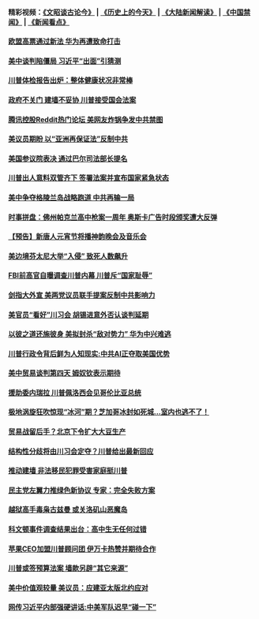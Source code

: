 #### 精彩视频：[《文昭谈古论今》](http://45.76.195.252/wenzhao) | [《历史上的今天》](http://45.76.195.252/today-in-history) | [《大陆新闻解读》](http://45.76.195.252/ntdtv-comedy) | [《中国禁闻》](http://45.76.195.252/ntdtv-news) | [《新闻看点》](http://45.76.195.252/news-insight) 

 #### [欧盟高票通过新法  华为再遭致命打击](../pages/prog203/a102512527.md?t=02151536) 

#### [美中谈判陷僵局 习近平“出面”引猜测](../pages/prog203/a102512205.md?t=02151536) 

#### [川普体检报告出炉：整体健康状况非常棒](../pages/prog203/a102512213.md?t=02151536) 

#### [政府不关门 建墙不妥协 川普接受国会法案](../pages/prog203/a102512173.md?t=02151536) 

#### [腾讯控股Reddit热门论坛 美网友炸锅争发中共禁图](../pages/prog203/a102512139.md?t=02151536) 

#### [美议员期盼 以“亚洲再保证法”反制中共](../pages/prog203/a102512161.md?t=02151536) 

#### [美国参议院表决 通过巴尔司法部长提名](../pages/prog203/a102512120.md?t=02151536) 

#### [川普出人意料双管齐下 签署法案并宣布国家紧急状态](../pages/prog203/a102512080.md?t=02151536) 

#### [美中争夺格陵兰岛战略跑道 中共再输一局](../pages/prog203/a102512056.md?t=02151536) 

#### [时事拼盘：佛州帕克兰高中枪案一周年 奥斯卡广告时段颁奖遭大反弹](../pages/prog203/a102512083.md?t=02151536) 

#### [【预告】新唐人元宵节将播神韵晚会及音乐会](../pages/prog203/a102512060.md?t=02151536) 

#### [美边境芬太尼大举“入侵” 致死人数飙升](../pages/prog203/a102512042.md?t=02151536) 

#### [FBI前高官自曝调查川普内幕 川普斥“国家耻辱”](../pages/prog203/a102511999.md?t=02151536) 

#### [剑指大外宣 美两党议员联手提案反制中共影响力](../pages/prog203/a102511991.md?t=02151536) 

#### [美官员“看好”川习会 胡锡进意外否认谈判延期](../pages/prog203/a102511972.md?t=02151536) 

#### [以彼之道还施彼身 美拟封杀“敌对势力” 华为中兴难逃](../pages/prog203/a102511935.md?t=02151536) 

#### [川普行政令背后鲜为人知现实:中共AI正夺取美国优势](../pages/prog203/a102511628.md?t=02151536) 

#### [美中贸易谈判第四天 姆奴钦表示期待](../pages/prog203/a102511950.md?t=02151536) 

#### [援助委内瑞拉 川普佩洛西会见哥伦比亚总统](../pages/prog203/a102511929.md?t=02151536) 

#### [极地涡旋狂吹惊现“冰河”期？芝加哥冰封如死城…室内也逃不了！](../pages/prog203/a102511828.md?t=02151536) 

#### [贸易战留后手？北京下令扩大大豆生产](../pages/prog203/a102511805.md?t=02151536) 

#### [结构性分歧将由川习会定夺？川普给出最新回应](../pages/prog203/a102511192.md?t=02151536) 

#### [推动建墙 非法移民犯罪受害家庭挺川普](../pages/prog203/a102511457.md?t=02151536) 

#### [民主党左翼力推绿色新协议 专家：完全失败方案](../pages/prog203/a102511363.md?t=02151536) 

#### [越狱高手毒枭古兹曼 或关洛矶山恶魔岛](../pages/prog203/a102511380.md?t=02151536) 

#### [科文顿事件调查结果出台：高中生无任何过错](../pages/prog203/a102511277.md?t=02151536) 

#### [苹果CEO加盟川普顾问团 伊万卡热赞并期待合作](../pages/prog203/a102511236.md?t=02151536) 

#### [川普或签预算法案 墙款另辟“其它来源”](../pages/prog203/a102511165.md?t=02151536) 

#### [美中价值观较量 美议员：应建亚太版北约应对](../pages/prog203/a102511138.md?t=02151536) 

#### [网传习近平内部强硬讲话:中美军队迟早“碰一下”](../pages/prog203/a102511104.md?t=02151536) 

